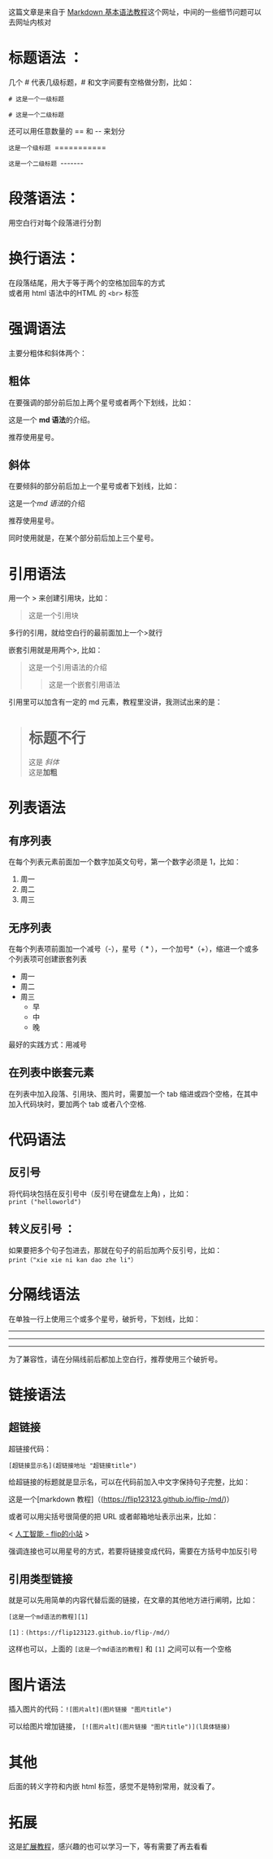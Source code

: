 
这篇文章是来自于 [Markdown 基本语法教程](https://markdown.com.cn/basic-syntax/)这个网址，中间的一些细节问题可以去网址内核对
# 标题语法 ：

几个 # 代表几级标题，# 和文字间要有空格做分割，比如：

`# 这是一个一级标题`

`# 这是一个二级标题`



还可以用任意数量的 == 和 -- 来划分

``这是一个级标题
``===========

``这是一个二级标题
``-------

# 段落语法：

用空白行对每个段落进行分割

# 换行语法：

在段落结尾，用大于等于两个的空格加回车的方式  
或者用 html 语法中的HTML 的 `<br>` 标签

# 强调语法

主要分粗体和斜体两个：

## 粗体

在要强调的部分前后加上两个星号或者两个下划线，比如：

这是一个 **md 语法**的介绍。

推荐使用星号。

## 斜体

在要倾斜的部分前后加上一个星号或者下划线，比如：

这是一个*md 语法*的介绍

推荐使用星号。

同时使用就是，在某个部分前后加上三个星号。

# 引用语法

用一个 > 来创建引用块，比如：

>这是一个引用块

多行的引用，就给空白行的最前面加上一个>就行

嵌套引用就是用两个>, 比如：

>这是一个引用语法的介绍
>
>>这是一个嵌套引用语法

引用里可以加含有一定的 md 元素，教程里没讲，我测试出来的是：

># 标题不行
>这是 *斜体*  
>这是**加粗**

# 列表语法

## 有序列表

在每个列表元素前面加一个数字加英文句号，第一个数字必须是 1，比如：

1. 周一
2. 周二
3. 周三

## 无序列表 

在每个列表项前面加一个减号（-），星号（ * ），一个加号*（+），缩进一个或多个列表项可创建嵌套列表

 - 周一
 - 周二
 - 周三
	 - 早
	 - 中
	 - 晚

最好的实践方式：用减号

## 在列表中嵌套元素

在列表中加入段落、引用块、图片时，需要加一个 tab 缩进或四个空格，在其中加入代码块时，要加两个 tab 或者八个空格.

# 代码语法

## 反引号

将代码块包括在反引号中（反引号在键盘左上角) ，比如：  
`print ("helloworld")`

## 转义反引号 ：

如果要把多个句子包进去，那就在句子的前后加两个反引号，比如：  
``print（"xie xie ni kan dao zhe li"） `` 

# 分隔线语法

在单独一行上使用三个或多个星号，破折号，下划线，比如：

---

***

___

为了兼容性，请在分隔线前后都加上空白行，推荐使用三个破折号。

# 链接语法

## 超链接

超链接代码：

`[超链接显示名](超链接地址 "超链接title")`

给超链接的标题就是显示名，可以在代码前加入中文字保持句子完整，比如：

这是一个[markdown 教程]（(https://flip123123.github.io/flip-/md/)）

或者可以用尖括号很简便的把 URL 或者邮箱地址表示出来，比如：

< [人工智能 - flip的小站](https://flip123123.github.io/flip-/ai/) >

强调连接也可以用星号的方式，若要将链接变成代码，需要在方括号中加反引号

## 引用类型链接

就是可以先用简单的内容代替后面的链接，在文章的其他地方进行阐明，比如：

`[这是一个md语法的教程][1]`

`[1]：(https://flip123123.github.io/flip-/md/）`

这样也可以，上面的 `[这是一个md语法的教程]` 和 `[1]` 之间可以有一个空格

# 图片语法

插入图片的代码：`![图片alt](图片链接 "图片title")`

可以给图片增加链接， `[![图片alt](图片链接 "图片title")](l具体链接)`

# 其他

后面的转义字符和内嵌 html 标签，感觉不是特别常用，就没看了。

# 拓展

这是[扩展教程](https://markdown.com.cn/extended-syntax/)，感兴趣的也可以学习一下，等有需要了再去看看

